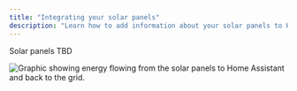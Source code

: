 ```yaml
---
title: "Integrating your solar panels"
description: "Learn how to add information about your solar panels to Home Assistant home energy management."
---
```


Solar panels TBD

<img src='/images/docs/energy/solar.png' alt='Graphic showing energy flowing from the solar panels to Home Assistant and back to the grid.' style='border: 0;box-shadow: none;'>

